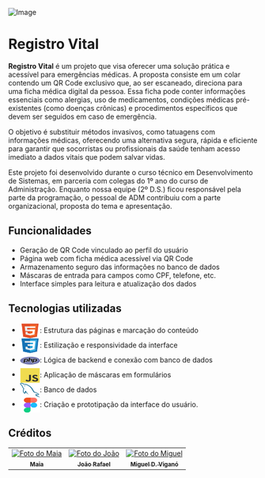 ![Image](https://github.com/user-attachments/assets/abe334e7-b1d1-44fd-ac26-5192c195b5e9)

# Registro Vital

**Registro Vital** é um projeto que visa oferecer uma solução prática e acessível para emergências médicas. A proposta consiste em um colar contendo um QR Code exclusivo que, ao ser escaneado, direciona para uma ficha médica digital da pessoa. Essa ficha pode conter informações essenciais como alergias, uso de medicamentos, condições médicas pré-existentes (como doenças crônicas) e procedimentos específicos que devem ser seguidos em caso de emergência.

O objetivo é substituir métodos invasivos, como tatuagens com informações médicas, oferecendo uma alternativa segura, rápida e eficiente para garantir que socorristas ou profissionais da saúde tenham acesso imediato a dados vitais que podem salvar vidas.

Este projeto foi desenvolvido durante o curso técnico em Desenvolvimento de Sistemas, em parceria com colegas do 1º ano do curso de Administração. Enquanto nossa equipe (2º D.S.) ficou responsável pela parte da programação, o pessoal de ADM contribuiu com a parte organizacional, proposta do tema e apresentação.

## Funcionalidades

- Geração de QR Code vinculado ao perfil do usuário
- Página web com ficha médica acessível via QR Code
- Armazenamento seguro das informações no banco de dados
- Máscaras de entrada para campos como CPF, telefone, etc.
- Interface simples para leitura e atualização dos dados

## Tecnologias utilizadas

- <img align="center" alt="HTML" height="30" width="40" src="https://raw.githubusercontent.com/devicons/devicon/master/icons/html5/html5-original.svg">: Estrutura das páginas e marcação do conteúdo
- <img align="center" alt="CSS" height="30" width="40" src="https://raw.githubusercontent.com/devicons/devicon/master/icons/css3/css3-original.svg">: Estilização e responsividade da interface
- <img align="center" alt="PHP" height="30" width="40" src="https://raw.githubusercontent.com/devicons/devicon/master/icons/php/php-original.svg">: Lógica de backend e conexão com banco de dados
- <img align="center" alt="JavaScript" height="30" width="40" src="https://raw.githubusercontent.com/devicons/devicon/master/icons/javascript/javascript-original.svg">: Aplicação de máscaras em formulários
- <img align="center" alt="MySQL" height="30" width="40" src="https://raw.githubusercontent.com/devicons/devicon/master/icons/mysql/mysql-original.svg">: Banco de dados
- <img align="center" alt="Figma" height="30" width="40" src="https://raw.githubusercontent.com/devicons/devicon/master/icons/figma/figma-original.svg">: Criação e prototipação da interface do usuário.

<h2>Créditos</h2>
<table>
  <tr>
    <td align="center">
      <a href="https://github.com/MatheusMaiaRangel">
        <img src="https://avatars.githubusercontent.com/u/179478474?v=4" width="100px" alt="Foto do Maia"/><br>
        <sub><b>Maia</b></sub>
      </a>
    </td>
    <td align="center">
      <a href="https://github.com/alvesxr">
        <img src="https://avatars.githubusercontent.com/u/175729323?v=4" width="100px" alt="Foto do João"/><br>
        <sub><b>João Rafael</b></sub>
      </a>
    </td>
    </td>
    <td align="center">
      <a href="https://github.com/MiguelDVigano">
        <img src="https://avatars.githubusercontent.com/u/180428531?v=4" width="100px" alt="Foto do Miguel"/><br>
        <sub><b>Miguel D. Viganó</b></sub>
      </a>
    </td>
  </tr>
</table>




